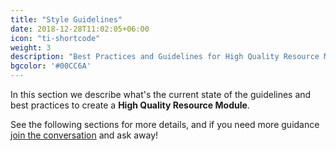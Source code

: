 ```yaml
---
title: "Style Guidelines"
date: 2018-12-28T11:02:05+06:00
icon: "ti-shortcode"
weight: 3
description: "Best Practices and Guidelines for High Quality Resource Modules"
bgcolor: '#00CC6A'
---
```


In this section we describe what's the current state of the guidelines and best
practices to create a **High Quality Resource Module**.

See the following sections for more details, and if you need more guidance
[join the conversation](/community/contact/) and ask away!
